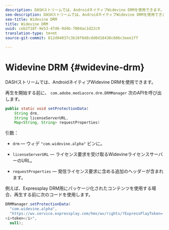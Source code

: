 ```yaml
---
description: DASHストリームでは、AndroidネイティブWidevine DRMを使用できます。
seo-description: DASHストリームでは、AndroidネイティブWidevine DRMを使用できます。
seo-title: Widevine DRM
title: Widevine DRM
uuid: ceb2f18f-9e53-47d6-9d4b-7004ac1d22c9
translation-type: tm+mt
source-git-commit: 812d04037c3b18f8d8cdd0d18430c686c3eee1ff

---
```



# Widevine DRM {#widevine-drm}

DASHストリームでは、AndroidネイティブWidevine DRMを使用できます。

再生を開始する前に、 `com.adobe.mediacore.drm.DRMManager` 次のAPIを呼び出します。

```java
public static void setProtectionData( 
    String drm,  
    String licenseServerURL,   
    Map<String, String> requestProperties)
```

引数：

* `drm`  — ウィデ `"com.widevine.alpha"` ビンに。

* `licenseServerURL`  — ライセンス要求を受け取るWidevineライセンスサーバーのURL。
* `requestProperties`  — 発信ライセンス要求に含める追加のヘッダーが含まれます。

例えば、Expressplay DRM用にパッケージ化されたコンテンツを使用する場合、再生する前に次のコードを使用します。

```java
DRMManager.setProtectionData( 
  "com.widevine.alpha",  
  "https://wv.service.expressplay.com/hms/wv/rights/?ExpressPlayToken= 
<i>token</i>",  
  null); 
```

